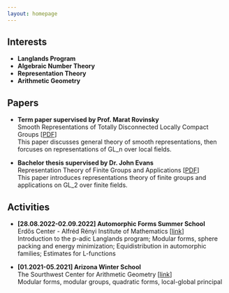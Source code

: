 ```yaml
---
layout: homepage
---
```

<script src="https://cdn.mathjax.org/mathjax/latest/MathJax.js?config=TeX-AMS-MML_HTMLorMML" type="text/javascript"></script>

## Interests

- **Langlands Program**
- **Algebraic Number Theory**
- **Representation Theory**
- **Arithmetic Geometry**



## Papers

- **Term paper supervised by Prof. Marat Rovinsky**
  <br>
  Smooth Representations of Totally Disconnected Locally Compact Groups [<a href="combinepdf.pdf">PDF</a>]
  <br>
  This paper discusses general theory of smooth representations, then forcuses on representations of GL_n over local fields.
  
- **Bachelor thesis supervised by Dr. John Evans**
  <br>
  Representation Theory of Finite Groups and Applications [<a href="MA3PRO_report2020-21.pdf">PDF</a>]
  <br> This paper introduces representations theory of finite groups and applications on GL_2 over finite fields.
  
  
## Activities
 
 - **[28.08.2022-02.09.2022] Automorphic Forms Summer School**
   <br>
   Erdős Center - Alfréd Rényi Institute of Mathematics [[link](https://erdoscenter.renyi.hu/)]
   <br>
   Introduction to the p-adic Langlands program; Modular forms, sphere packing and energy minimization; Equidistribution in automorphic families; Estimates for L-functions
   
- **[01.2021-05.2021] Arizona Winter School**
  <br>
  The Sourthwest Center for Arithmetic Geometry [[link](https://swc-math.github.io/misc/aboutSWC/index.html)]
  <br>
  Modular forms, modular groups, quadratic forms, local-global principal
  
